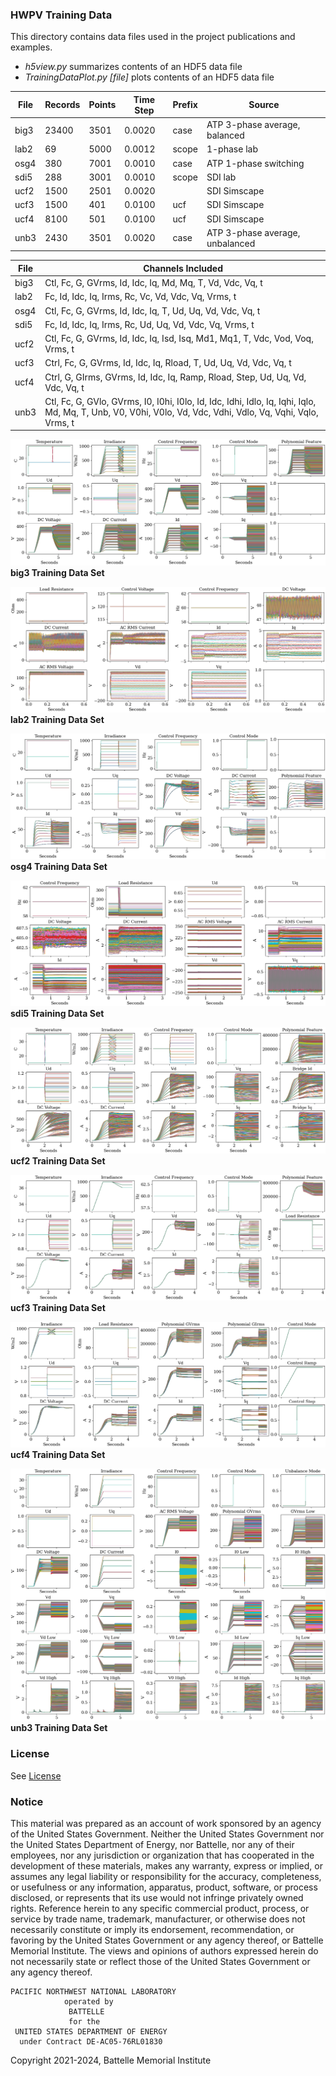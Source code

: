 ### HWPV Training Data

This directory contains data files used in the project publications and examples.

- *h5view.py* summarizes contents of an HDF5 data file
- *TrainingDataPlot.py [file]* plots contents of an HDF5 data file

| File | Records | Points | Time Step | Prefix | Source |
| ---- | ------- | ------ | --------- | ------ | ------ |
| big3 | 23400   | 3501   | 0.0020    | case   | ATP 3-phase average, balanced |
| lab2 | 69      | 5000   | 0.0012    | scope  | 1-phase lab |
| osg4 | 380     | 7001   | 0.0010    | case   | ATP 1-phase switching |
| sdi5 | 288     | 3001   | 0.0010    | scope  | SDI lab |
| ucf2 | 1500    | 2501   | 0.0020    |        | SDI Simscape |
| ucf3 | 1500    | 401    | 0.0100    | ucf    | SDI Simscape |
| ucf4 | 8100    | 501    | 0.0100    | ucf    | SDI Simscape |
| unb3 | 2430    | 3501   | 0.0020    | case   | ATP 3-phase average, unbalanced |

| File | Channels Included |
| ---- | ----------------- | 
| big3 | Ctl, Fc, G, GVrms, Id, Idc, Iq, Md, Mq, T, Vd, Vdc, Vq, t |
| lab2 | Fc, Id, Idc, Iq, Irms, Rc, Vc, Vd, Vdc, Vq, Vrms, t       |
| osg4 | Ctl, Fc, G, GVrms, Id, Idc, Iq, T, Ud, Uq, Vd, Vdc, Vq, t |
| sdi5 | Fc, Id, Idc, Iq, Irms, Rc, Ud, Uq, Vd, Vdc, Vq, Vrms, t   |
| ucf2 | Ctl, Fc, G, GVrms, Id, Idc, Iq, Isd, Isq, Md1, Mq1, T, Vdc, Vod, Voq, Vrms, t |
| ucf3 | Ctrl, Fc, G, GVrms, Id, Idc, Iq, Rload, T, Ud, Uq, Vd, Vdc, Vq, t |
| ucf4 | Ctrl, G, GIrms, GVrms, Id, Idc, Iq, Ramp, Rload, Step, Ud, Uq, Vd, Vdc, Vq, t |
| unb3 | Ctl, Fc, G, GVlo, GVrms, I0, I0hi, I0lo, Id, Idc, Idhi, Idlo, Iq, Iqhi, Iqlo, Md, Mq, T, Unb, V0, V0hi, V0lo, Vd, Vdc, Vdhi, Vdlo, Vq, Vqhi, Vqlo, Vrms, t |

![big3 training set](big3_Training_Set.png)
**big3 Training Data Set**

![lab2 training set](lab2_Training_Set.png)
**lab2 Training Data Set**

![osg4 training set](osg4_Training_Set.png)
**osg4 Training Data Set**

![sdi5 training set](sdi5_Training_Set.png)
**sdi5 Training Data Set**

![ucf2 training set](ucf2_Training_Set.png)
**ucf2 Training Data Set**

![ucf3 training set](ucf3_Training_Set.png)
**ucf3 Training Data Set**

![ucf4 training set](ucf4_Training_Set.png)
**ucf4 Training Data Set**

![unb3 training set](unb3_Training_Set.png)
**unb3 Training Data Set**

### License

See [License](../../license.txt)

### Notice

This material was prepared as an account of work sponsored by an agency of the United States Government.  Neither the United States Government nor the United States Department of Energy, nor Battelle, nor any of their employees, nor any jurisdiction or organization that has cooperated in the development of these materials, makes any warranty, express or implied, or assumes any legal liability or responsibility for the accuracy, completeness, or usefulness or any information, apparatus, product, software, or process disclosed, or represents that its use would not infringe privately owned rights.
Reference herein to any specific commercial product, process, or service by trade name, trademark, manufacturer, or otherwise does not necessarily constitute or imply its endorsement, recommendation, or favoring by the United States Government or any agency thereof, or Battelle Memorial Institute. The views and opinions of authors expressed herein do not necessarily state or reflect those of the United States Government or any agency thereof.

    PACIFIC NORTHWEST NATIONAL LABORATORY
                operated by
                 BATTELLE
                 for the
     UNITED STATES DEPARTMENT OF ENERGY
      under Contract DE-AC05-76RL01830

Copyright 2021-2024, Battelle Memorial Institute